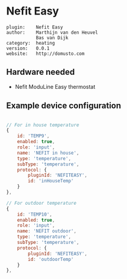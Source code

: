 # Nefit Easy

```
plugin:    Nefit Easy
author:    Marthijn van den Heuvel
           Bas van Dijk
category:  heating
version:   0.0.1
website:   http://domusto.com
```

## Hardware needed
- Nefit ModuLine Easy thermostat

## Example device configuration

```js

// For in house temperature
{
    id: 'TEMP9',
    enabled: true,
    role: 'input',
    name: 'NEFIT in house',
    type: 'temperature',
    subType: 'temperature',
    protocol: {
        pluginId: 'NEFITEASY',
        id: 'inHouseTemp'
    }
},

// For outdoor temperature
{
    id: 'TEMP10',
    enabled: true,
    role: 'input',
    name: 'NEFIT outdoor',
    type: 'temperature',
    subType: 'temperature',
    protocol: {
        pluginId: 'NEFITEASY',
        id: 'outdoorTemp'
    }
},
```